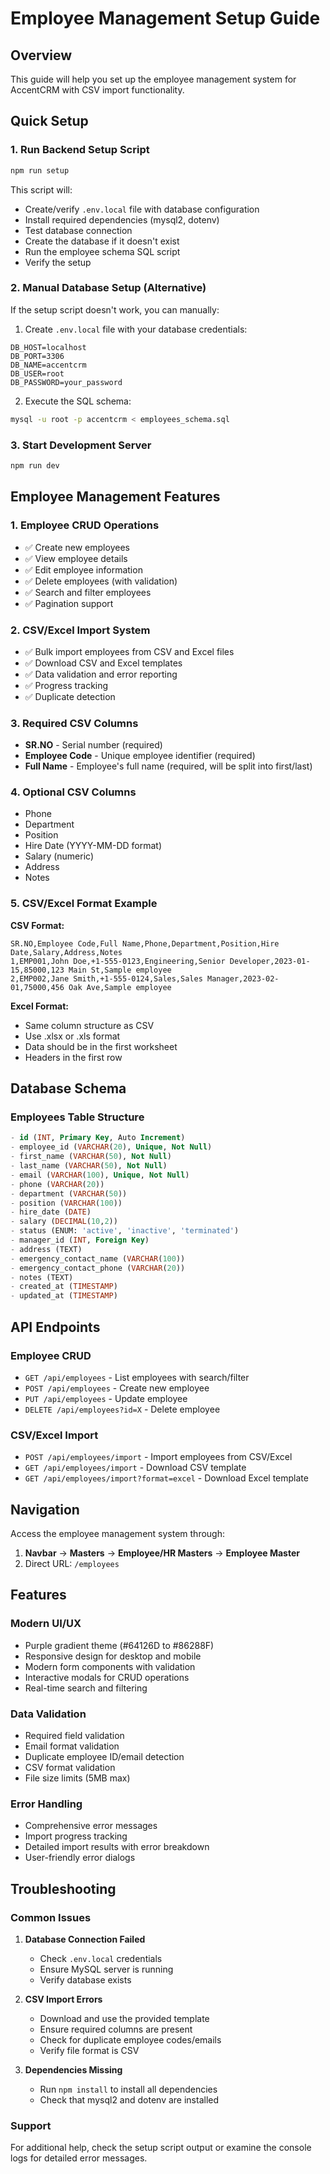 # Employee Management Setup Guide

## Overview
This guide will help you set up the employee management system for AccentCRM with CSV import functionality.

## Quick Setup

### 1. Run Backend Setup Script
```bash
npm run setup
```
This script will:
- Create/verify `.env.local` file with database configuration
- Install required dependencies (mysql2, dotenv)
- Test database connection
- Create the database if it doesn't exist
- Run the employee schema SQL script
- Verify the setup

### 2. Manual Database Setup (Alternative)
If the setup script doesn't work, you can manually:

1. Create `.env.local` file with your database credentials:
```env
DB_HOST=localhost
DB_PORT=3306
DB_NAME=accentcrm
DB_USER=root
DB_PASSWORD=your_password
```

2. Execute the SQL schema:
```bash
mysql -u root -p accentcrm < employees_schema.sql
```

### 3. Start Development Server
```bash
npm run dev
```

## Employee Management Features

### 1. Employee CRUD Operations
- ✅ Create new employees
- ✅ View employee details
- ✅ Edit employee information
- ✅ Delete employees (with validation)
- ✅ Search and filter employees
- ✅ Pagination support

### 2. CSV/Excel Import System
- ✅ Bulk import employees from CSV and Excel files
- ✅ Download CSV and Excel templates
- ✅ Data validation and error reporting
- ✅ Progress tracking
- ✅ Duplicate detection

### 3. Required CSV Columns
- **SR.NO** - Serial number (required)
- **Employee Code** - Unique employee identifier (required)
- **Full Name** - Employee's full name (required, will be split into first/last)

### 4. Optional CSV Columns
- Phone
- Department
- Position
- Hire Date (YYYY-MM-DD format)
- Salary (numeric)
- Address
- Notes

### 5. CSV/Excel Format Example

**CSV Format:**
```csv
SR.NO,Employee Code,Full Name,Phone,Department,Position,Hire Date,Salary,Address,Notes
1,EMP001,John Doe,+1-555-0123,Engineering,Senior Developer,2023-01-15,85000,123 Main St,Sample employee
2,EMP002,Jane Smith,+1-555-0124,Sales,Sales Manager,2023-02-01,75000,456 Oak Ave,Sample employee
```

**Excel Format:**
- Same column structure as CSV
- Use .xlsx or .xls format
- Data should be in the first worksheet
- Headers in the first row

## Database Schema

### Employees Table Structure
```sql
- id (INT, Primary Key, Auto Increment)
- employee_id (VARCHAR(20), Unique, Not Null)
- first_name (VARCHAR(50), Not Null)
- last_name (VARCHAR(50), Not Null)
- email (VARCHAR(100), Unique, Not Null)
- phone (VARCHAR(20))
- department (VARCHAR(50))
- position (VARCHAR(100))
- hire_date (DATE)
- salary (DECIMAL(10,2))
- status (ENUM: 'active', 'inactive', 'terminated')
- manager_id (INT, Foreign Key)
- address (TEXT)
- emergency_contact_name (VARCHAR(100))
- emergency_contact_phone (VARCHAR(20))
- notes (TEXT)
- created_at (TIMESTAMP)
- updated_at (TIMESTAMP)
```

## API Endpoints

### Employee CRUD
- `GET /api/employees` - List employees with search/filter
- `POST /api/employees` - Create new employee
- `PUT /api/employees` - Update employee
- `DELETE /api/employees?id=X` - Delete employee

### CSV/Excel Import
- `POST /api/employees/import` - Import employees from CSV/Excel
- `GET /api/employees/import` - Download CSV template
- `GET /api/employees/import?format=excel` - Download Excel template

## Navigation

Access the employee management system through:
1. **Navbar** → **Masters** → **Employee/HR Masters** → **Employee Master**
2. Direct URL: `/employees`

## Features

### Modern UI/UX
- Purple gradient theme (#64126D to #86288F)
- Responsive design for desktop and mobile
- Modern form components with validation
- Interactive modals for CRUD operations
- Real-time search and filtering

### Data Validation
- Required field validation
- Email format validation
- Duplicate employee ID/email detection
- CSV format validation
- File size limits (5MB max)

### Error Handling
- Comprehensive error messages
- Import progress tracking
- Detailed import results with error breakdown
- User-friendly error dialogs

## Troubleshooting

### Common Issues

1. **Database Connection Failed**
   - Check `.env.local` credentials
   - Ensure MySQL server is running
   - Verify database exists

2. **CSV Import Errors**
   - Download and use the provided template
   - Ensure required columns are present
   - Check for duplicate employee codes/emails
   - Verify file format is CSV

3. **Dependencies Missing**
   - Run `npm install` to install all dependencies
   - Check that mysql2 and dotenv are installed

### Support
For additional help, check the setup script output or examine the console logs for detailed error messages.
